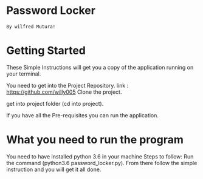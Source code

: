 # Password Locker
    By wilfred Mutura!

 #   Getting Started
These Simple Instructions will get you a copy of the application running on your terminal.

You need to get into the Project Repository.
    link : https://github.com/willy005
Clone the project.

get into project folder (cd into project).

If you have all the Pre-requisites you can run the application.

#   What you need to run the program
You need to have installed python 3.6 in your machine
    Steps to follow:
Run the command (python3.6 password_locker.py).
From there  follow the simple instruction and you will get it all done.

<!-- #   Built with
The project has been built with:
-python .3.6 -->

<!-- #   Support Details
Phone: 0707148822 <br>
Email: nillyw31@gmail.com -->
<!-- 
#   License
This project is licensed under the MIT License - see the LICENSE file for details  -->